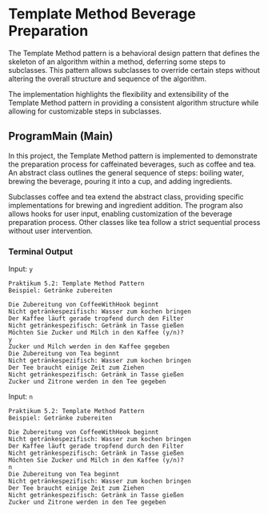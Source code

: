 # Template Method Beverage Preparation

The Template Method pattern is a behavioral design pattern that defines the skeleton of an algorithm within a method, deferring some steps to subclasses. This pattern allows subclasses to override certain steps without altering the overall structure and sequence of the algorithm.

The implementation highlights the flexibility and extensibility of the Template Method pattern in providing a consistent algorithm structure while allowing for customizable steps in subclasses.

## ProgramMain (Main)

In this project, the Template Method pattern is implemented to demonstrate the preparation process for caffeinated beverages, such as coffee and tea. An abstract class outlines the general sequence of steps: boiling water, brewing the beverage, pouring it into a cup, and adding ingredients.

Subclasses coffee and tea extend the abstract class, providing specific implementations for brewing and ingredient addition. The program also allows hooks for user input, enabling customization of the beverage preparation process. Other classes like tea follow a strict sequential process without user intervention.

### Terminal Output

Input: `y`

```
Praktikum 5.2: Template Method Pattern
Beispiel: Getränke zubereiten

Die Zubereitung von CoffeeWithHook beginnt
Nicht getränkespezifisch: Wasser zum kochen bringen
Der Kaffee läuft gerade tropfend durch den Filter
Nicht getränkespezifisch: Getränk in Tasse gießen
Möchten Sie Zucker und Milch in den Kaffee (y/n)?
y
Zucker und Milch werden in den Kaffee gegeben
Die Zubereitung von Tea beginnt
Nicht getränkespezifisch: Wasser zum kochen bringen
Der Tee braucht einige Zeit zum Ziehen
Nicht getränkespezifisch: Getränk in Tasse gießen
Zucker und Zitrone werden in den Tee gegeben
```

Input: `n`

```
Praktikum 5.2: Template Method Pattern
Beispiel: Getränke zubereiten

Die Zubereitung von CoffeeWithHook beginnt
Nicht getränkespezifisch: Wasser zum kochen bringen
Der Kaffee läuft gerade tropfend durch den Filter
Nicht getränkespezifisch: Getränk in Tasse gießen
Möchten Sie Zucker und Milch in den Kaffee (y/n)?
n
Die Zubereitung von Tea beginnt
Nicht getränkespezifisch: Wasser zum kochen bringen
Der Tee braucht einige Zeit zum Ziehen
Nicht getränkespezifisch: Getränk in Tasse gießen
Zucker und Zitrone werden in den Tee gegeben
```
